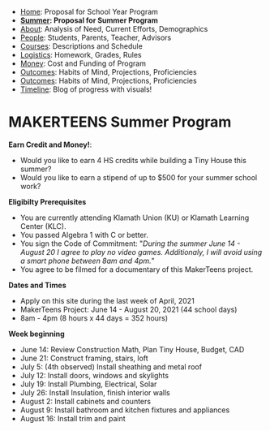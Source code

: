  - [Home](index.html): Proposal for School Year Program
-  **[Summer](summer.html): Proposal for Summer Program**
 - [About](about.html): Analysis of Need, Current Efforts, Demographics
 - [People](people.html): Students, Parents, Teacher, Advisors
 - [Courses](courses.html): Descriptions and Schedule
 - [Logistics](logistics.html): Homework, Grades, Rules
 - [Money](money.html): Cost and Funding of Program
 - [Outcomes](outcomes.html): Habits of Mind, Projections, Proficiencies
 - [Outcomes](outcomes.html): Habits of Mind, Projections, Proficiencies
 - [Timeline](timeline.html): Blog of progress with visuals!

# MAKERTEENS Summer Program # 

**Earn Credit and Money!**: 
<ul>
<li>Would you like to earn 4 HS credits while building a Tiny House this summer?
<li>Would you like to earn a stipend of up to $500 for your summer school work?
 </ul>

**Eligibilty Prerequisites**
<ul>
<li>You are currently attending Klamath Union (KU) or Klamath Learning Center (KLC).
<li>You passed Algebra 1 with C or better. 
<li>You sign the Code of Commitment: "<i>During the summer June 14 - August 20 I agree to play no video games. Additionaly, I will avoid using a smart phone between 8am and 4pm.</i>"
<li>You agree to be filmed for a documentary of this MakerTeens project.
</ul>

**Dates and Times**
<ul>
 <li>Apply on this site during the last week of April, 2021
<li>MakerTeens Project: June 14 - August 20, 2021 (44 school days)
<li>8am - 4pm (8 hours x 44 days = 352 hours)
</ul>

**Week beginning**
<ul>
<li>June 14: Review Construction Math, Plan Tiny House, Budget, CAD
<li>June 21: Construct framing, stairs, loft
<li>July 5: (4th observed) Install sheathing and metal roof
<li>July 12: Install doors, windows and skylights
<li>July 19: Install Plumbing, Electrical, Solar
<li>July 26: Install Insulation, finish interior walls
<li>August 2: Install cabinets and counters
<li>August 9: Install bathroom and kitchen fixtures and appliances
<li>August 16: Install trim and paint
 </ul>
